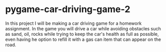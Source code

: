 # pygame-car-driving-game-2

In this project I will be making a car driving
game for a homework assignment. In the game
you will drive a car while avoiding obstacles
such as sand, oil, rocks while trying to keep
the car's health as full as possible, even
having he option to refill it with a gas
can item that can appear on the road.
